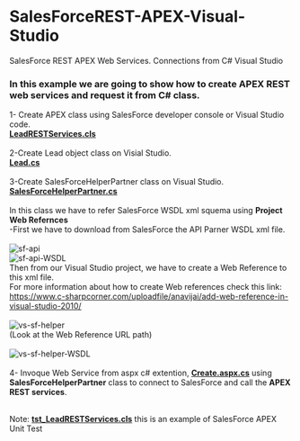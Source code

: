 # SalesForceREST-APEX-Visual-Studio
SalesForce REST APEX Web Services. Connections from C# Visual Studio
### In this example we are going to show how to create APEX REST web services and request it from C# class.

1- Create APEX class using SalesForce developer console or Visual Studio code.</br>
<b><a href="https://github.com/danielenriquez/SalesForceREST-APEX-Visual-Studio/blob/master/LeadRESTServices.cls">LeadRESTServices.cls</a></b></br></br>
2-Create Lead object class on Visial Studio.</br>
<b><a href="https://github.com/danielenriquez/SalesForceREST-APEX-Visual-Studio/blob/master/Lead.cs">Lead.cs</a></b></br></br>
3-Create SalesForceHelperPartner class on Visual Studio.</br>
<b><a href="https://github.com/danielenriquez/SalesForceREST-APEX-Visual-Studio/blob/master/SalesForceHelperPartner.cs">SalesForceHelperPartner.cs</a></b></br></br>
In this class we have to refer SalesForce WSDL xml squema using <b>Project Web Refernces</b></br>
-First we have to download from SalesForce the API Parner WSDL xml file.</br></br>
![sf-api](https://user-images.githubusercontent.com/8003697/58895366-a2e71300-86eb-11e9-9cef-4730b89c0d39.jpg)</br>
![sf-api-WSDL](https://user-images.githubusercontent.com/8003697/58895395-b2fef280-86eb-11e9-8474-eac55a36b5e5.jpg)</br>
Then from our Visual Studio project, we have to create a Web Reference to this xml file.</br>
For more information about how to create Web references check this link:</br>
https://www.c-sharpcorner.com/uploadfile/anavijai/add-web-reference-in-visual-studio-2010/</br></br>
![vs-sf-helper](https://user-images.githubusercontent.com/8003697/58895811-b5158100-86ec-11e9-8dec-cfc44c04d2ea.jpg)</br>
(Look at the Web Reference URL path)</br></br>
![vs-sf-helper-WSDL](https://user-images.githubusercontent.com/8003697/58895877-d4aca980-86ec-11e9-8b52-973258237f6d.jpg)</br></br>
4- Invoque Web Service from aspx c# extention, <b><a href="https://github.com/danielenriquez/SalesForceREST-APEX-Visual-Studio/blob/master/Create.aspx.cs">Create.aspx.cs</a></b> using <b>SalesForceHelperPartner</b> class to connect to SalesForce and call the <b>APEX REST services</b>.</br></br> 

Note: <b><a href="https://github.com/danielenriquez/SalesForceREST-APEX-Visual-Studio/blob/master/tst_LeadRESTServices.cls">tst_LeadRESTServices.cls</a></b> this is an example of SalesForce APEX Unit Test</br>

